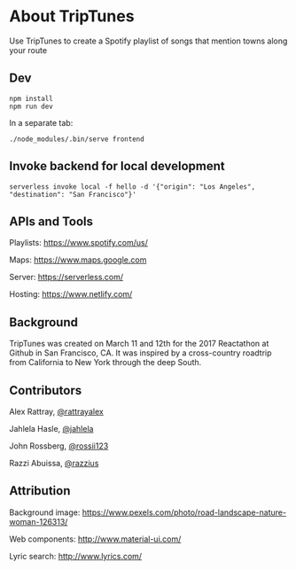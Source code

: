 # About TripTunes
Use TripTunes to create a Spotify playlist of songs that mention towns along your route

## Dev

    npm install
    npm run dev

In a separate tab:

    ./node_modules/.bin/serve frontend

## Invoke backend for local development

    serverless invoke local -f hello -d '{"origin": "Los Angeles", "destination": "San Francisco"}'

## APIs and Tools
Playlists: https://www.spotify.com/us/

Maps: https://www.maps.google.com

Server: https://serverless.com/

Hosting: https://www.netlify.com/

## Background
TripTunes was created on March 11 and 12th for the 2017 Reactathon at Github in San Francisco, CA. It was inspired by a cross-country roadtrip from California to New York through the deep South. 

## Contributors
 Alex Rattray, [@rattrayalex](https://github.com/rattrayalex)
 
 Jahlela Hasle, [@jahlela](https://github.com/jahlela)
 
 John Rossberg, [@rossii123](https://github.com/rossii123)
 
 Razzi Abuissa, [@razzius](https://github.com/razzius)


## Attribution
Background image: https://www.pexels.com/photo/road-landscape-nature-woman-126313/

Web components: http://www.material-ui.com/

Lyric search: http://www.lyrics.com/


